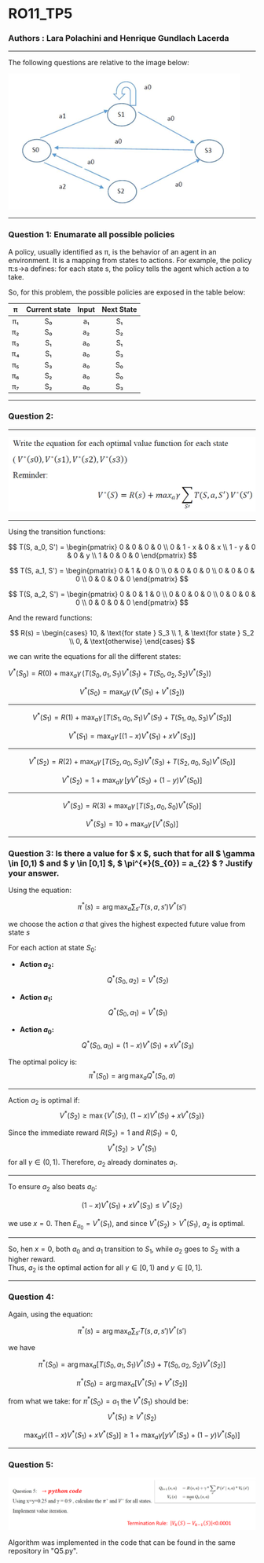 # RO11_TP5

### **Authors** : Lara Polachini and Henrique Gundlach Lacerda

---

The following questions are relative to the image below:

![alt text](image.png)

---

### **Question 1:** Enumarate all possible policies

A policy, usually identified as π, is the behavior of an agent in an environment. It is a mapping from states to actions. For example, the policy π:s→a defines: for each state s, the policy tells the agent which action a to take.

So, for this problem, the possible policies are exposed in the table below:

|  π   | Current state | Input | Next State |
|:----:|:--------------:|:-----:|:-----------:|
| π₁  | S₀             | a₁    | S₁          |
| π₂  | S₀             | a₂    | S₂          |
| π₃  | S₁             | a₀    | S₁          |
| π₄  | S₁             | a₀    | S₃          |
| π₅  | S₃             | a₀    | S₀          |
| π₆  | S₂             | a₀    | S₀          |
| π₇  | S₂             | a₀    | S₃          |

---

### **Question 2:** 

---

![alt text](image-1.png)

---

Using the transition functions:

$$
T(S, a_0, S') =
\begin{pmatrix}
0 & 0 & 0 & 0 \\
0 & 1 - x & 0 & x \\
1 - y & 0 & 0 & y \\
1 & 0 & 0 & 0
\end{pmatrix}
$$


$$
T(S, a_1, S') =
\begin{pmatrix}
0 & 1 & 0 & 0 \\
0 & 0 & 0 & 0 \\
0 & 0 & 0 & 0 \\
0 & 0 & 0 & 0
\end{pmatrix}
$$


$$
T(S, a_2, S') =
\begin{pmatrix}
0 & 0 & 1 & 0 \\
0 & 0 & 0 & 0 \\
0 & 0 & 0 & 0 \\
0 & 0 & 0 & 0
\end{pmatrix}
$$


And the reward functions:

$$
R(s) =
\begin{cases}
10, & \text{for state } S_3 \\
1,  & \text{for state } S_2 \\
0,  & \text{otherwise}
\end{cases}
$$


we can write the equations for all the different states:

$V^{*}(S_{0}) = R(0) + \max_{a} \gamma \, ( T(S_{0}, a_{1}, S_{1})V^{*}(S_{1}) + T(S_{0}, a_{2}, S_{2})V^{*}(S_{2}) )$


$$
V^{*}(S_{0}) = \max_{a} \gamma \, ( V^{*}(S_{1}) + V^{*}(S_{2}) )
$$

---

$$
V^{*}(S_{1}) = R(1) + \max_{a} \gamma \, [ T(S_{1}, a_{0}, S_{1})V^{*}(S_{1}) + T(S_{1}, a_{0}, S_{3})V^{*}(S_{3}) ]
$$

$$
V^{*}(S_{1}) = \max_{a} \gamma \, [ (1 - x)V^{*}(S_{1}) + xV^{*}(S_{3}) ]
$$

---

$$
V^{*}(S_{2}) = R(2) + \max_{a} \gamma \, [ T(S_{2}, a_{0}, S_{3})V^{*}(S_{3}) + T(S_{2}, a_{0}, S_{0})V^{*}(S_{0}) ]
$$

$$
V^{*}(S_{2}) = 1 + \max_{a} \gamma \, [ yV^{*}(S_{3}) + (1 - y)V^{*}(S_{0}) ]
$$

---

$$
V^{*}(S_{3}) = R(3) + \max_{a} \gamma \, [ T(S_{3}, a_{0}, S_{0})V^{*}(S_{0}) ]
$$

$$
V^{*}(S_{3}) = 10 + \max_{a} \gamma \, [ V^{*}(S_{0}) ]
$$

---

### **Question 3:** Is there a value for $ x $, such that for all $ \gamma \in [0,1) $ and $ y \in [0,1] $, $ \pi^{*}(S_{0}) = a_{2} $ ? Justify your answer.

Using the equation:

$$
\pi^*(s) = \arg\max_a \sum_{s'} T(s, a, s') V^*(s')
$$

we choose the action $a$ that gives the highest expected future value from state $s$

For each action at state $S_0$:

- **Action $a_2$:**
  $$
  Q^*(S_0, a_2) = V^*(S_2)
  $$

- **Action $a_1$:**
  $$
  Q^*(S_0, a_1) = V^*(S_1)
  $$

- **Action $a_0$:**
  $$
  Q^*(S_0, a_0) = (1 - x)V^*(S_1) + xV^*(S_3)
  $$

The optimal policy is:
$$
\pi^*(S_0) = \arg\max_a Q^*(S_0, a)
$$

---

Action $a_2$ is optimal if:
$$
V^*(S_2) \ge \max\{V^*(S_1),\ (1 - x)V^*(S_1) + xV^*(S_3)\}
$$

Since the immediate reward $R(S_2) = 1$ and $R(S_1) = 0$,
$$
V^*(S_2) > V^*(S_1)
$$
for all $\gamma \in (0,1)$. Therefore, $a_2$ already dominates $a_1$.

---

To ensure $a_2$ also beats $a_0$:

$$
(1 - x)V^*(S_1) + xV^*(S_3) \le V^*(S_2)
$$

we use $x = 0$. Then $E_{a_0} = V^*(S_1)$, and since $V^*(S_2) > V^*(S_1)$, $a_2$ is optimal.

---

So, hen $x = 0$, both $a_0$ and $a_1$ transition to $S_1$, while $a_2$ goes to $S_2$ with a higher reward.  
Thus, $a_2$ is the optimal action for all $\gamma \in [0,1)$ and $y \in [0,1]$.

---

### **Question 4:** 

Again, using the equation:

$$
\pi^*(s) = \arg\max_a \sum_{s'} T(s, a, s') V^*(s')
$$

we have

$$
\pi^*(S_0) = \arg\max_a \left[ T(S_0, a_1, S_1)V^*(S_1) + T(S_0, a_2, S_2)V^*(S_2) \right]
$$

$$
\pi^*(S_0) = \arg\max_a \left[ V^*(S_1) + V^*(S_2) \right]
$$

from what we take: for $\pi ^* (S_0) = a_1$ the $V^* (S_1)$ should be: $$V^*(S_1) \ge V^*(S_2)$$

$$
\max_a \gamma \left[ (1 - x)V^*(S_1) + xV^*(S_3) \right] \ge 1 + \max_a \gamma \left[ yV^*(S_3) + (1 - y)V^*(S_0) \right]
$$

---

### **Question 5:** 

![alt text](image-2.png)

Algorithm was implemented in the code that can be found in the same repository in "Q5.py".
